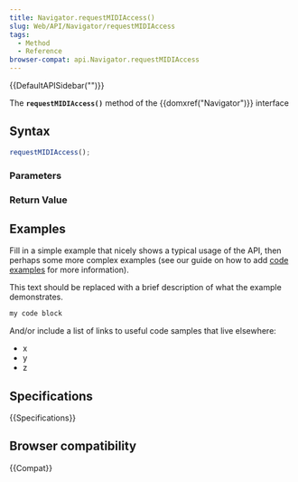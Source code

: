 ```yaml
---
title: Navigator.requestMIDIAccess()
slug: Web/API/Navigator/requestMIDIAccess
tags:
  - Method
  - Reference
browser-compat: api.Navigator.requestMIDIAccess
---
```

{{DefaultAPISidebar("")}}

The **`requestMIDIAccess()`** method of the {{domxref("Navigator")}} interface 

## Syntax

```js
requestMIDIAccess();
```

### Parameters



### Return Value



## Examples

Fill in a simple example that nicely shows a typical usage of the API, then perhaps some more complex examples (see our guide on how to add [code examples](/en-US/docs/MDN/Contribute/Structures/Code_examples) for more information).

This text should be replaced with a brief description of what the example demonstrates.

```js
my code block
```

And/or include a list of links to useful code samples that live elsewhere:

*   x
*   y
*   z

## Specifications

{{Specifications}}

## Browser compatibility

{{Compat}}

